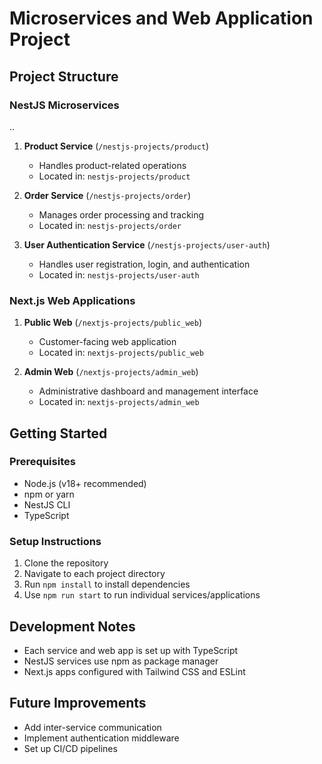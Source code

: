 # Microservices and Web Application Project

## Project Structure

### NestJS Microservices

..

1. **Product Service** (`/nestjs-projects/product`)

   - Handles product-related operations
   - Located in: `nestjs-projects/product`

2. **Order Service** (`/nestjs-projects/order`)

   - Manages order processing and tracking
   - Located in: `nestjs-projects/order`

3. **User Authentication Service** (`/nestjs-projects/user-auth`)
   - Handles user registration, login, and authentication
   - Located in: `nestjs-projects/user-auth`

### Next.js Web Applications

1. **Public Web** (`/nextjs-projects/public_web`)

   - Customer-facing web application
   - Located in: `nextjs-projects/public_web`

2. **Admin Web** (`/nextjs-projects/admin_web`)
   - Administrative dashboard and management interface
   - Located in: `nextjs-projects/admin_web`

## Getting Started

### Prerequisites

- Node.js (v18+ recommended)
- npm or yarn
- NestJS CLI
- TypeScript

### Setup Instructions

1. Clone the repository
2. Navigate to each project directory
3. Run `npm install` to install dependencies
4. Use `npm run start` to run individual services/applications

## Development Notes

- Each service and web app is set up with TypeScript
- NestJS services use npm as package manager
- Next.js apps configured with Tailwind CSS and ESLint

## Future Improvements

- Add inter-service communication
- Implement authentication middleware
- Set up CI/CD pipelines
